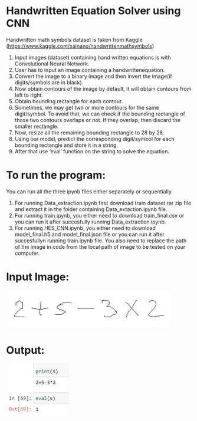 # Handwritten Equation Solver using CNN

Handwritten math symbols dataset is taken from Kaggle (https://www.kaggle.com/xainano/handwrittenmathsymbols)

1. Input images (dataset) containing hand written equations is with Convolutional Neural Network.
2. User has to input an image containing a handwrittenequation.
3. Convert the image to a binary image and then invert the image(if digits/symbols are in black).
4. Now obtain contours of the image by default, it will obtain contours from left to right.
5. Obtain bounding rectangle for each contour.
6. Sometimes, we may get two or more contours for the same digit/symbol. To avoid that, we can check if the bounding rectangle of those two contours overlaps or not. If they overlap, then discard the smaller rectangle.
7. Now, resize all the remaining bounding rectangle to 28 by 28.
8. Using our model, predict the corresponding digit/symbol for each bounding rectangle and store it in a string.
9. After that use ‘eval’ function on the string to solve the equation.

# To run the program:
You can run all the three ipynb files either separately or sequentially.

1. For running Data_extraction.ipynb first download train dataset.rar zip file and extract it in the folder containing Data_extaction.ipynb file.
2. For running train.ipynb, you either need to download train_final.csv or you can run it after succesfully running Data_extraction.ipynb.
3. For running HES_CNN.ipynb, you either need to download model_final.h5 and model_final.json file or you can run it after succesfullyn running train.ipynb file. You also need to replace the path of the image in code from the local path of image to be tested on your computer.


# Input Image:
<p>
<img src="test4.JPG" alt="Input" >
</p>

# Output:
<p>
<img src="output.JPG" alt="output" >
</p>
